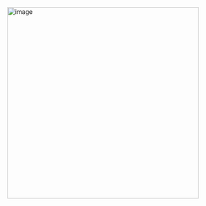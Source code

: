 <img width="440" alt="image" src="https://user-images.githubusercontent.com/72201760/177161627-d2c53931-ac1c-44b0-832e-778d6ff77aab.png">
